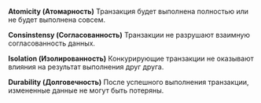 **Atomicity (Атомарность)**
	Транзакция будет выполнена полностью или не будет выполнена совсем.

**Consinstensy (Согласованность)**
	Транзакции не разрушают взаимную согласованность данных.

**Isolation (Изолированность)**
	Конкурирующие транзакции не оказывают влияния на результат выполнения друг друга.

**Durability (Долговечность)**
	После успешного выполнения транзакции, измененные данные не могут быть потеряны.